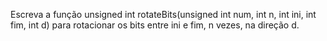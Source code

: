 Escreva a função 
unsigned int rotateBits(unsigned int num, int n, int ini, int fim, int d) 
para rotacionar os bits entre ini e fim, n vezes, na direção d.
